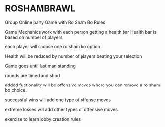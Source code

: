 # ROSHAMBRAWL
Group Online party Game with Ro Sham Bo Rules 


Game Mechanics work with each person getting a health bar 
Health bar is based on number of players 

each player will choose one ro sham bo option 

Health will be reduced by number of players beating your selection 

Game goes until last man standing 

rounds are timed and short 

added fuctionality will be offensive moves where you can remove a ro sham bo choice.

successful wins will add one type of offense moves

extreme losses will add other types of offensive moves 

exercise to learn lobby creation rules 

